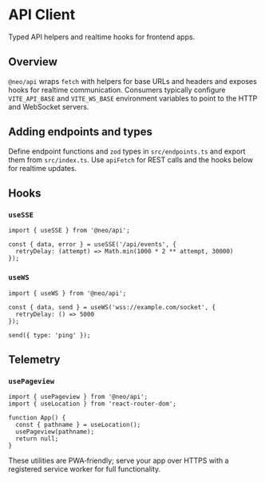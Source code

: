 # API Client

Typed API helpers and realtime hooks for frontend apps.

## Overview

`@neo/api` wraps `fetch` with helpers for base URLs and headers and exposes
hooks for realtime communication. Consumers typically configure
`VITE_API_BASE` and `VITE_WS_BASE` environment variables to point to the HTTP
and WebSocket servers.

## Adding endpoints and types

Define endpoint functions and `zod` types in `src/endpoints.ts` and export them
from `src/index.ts`. Use `apiFetch` for REST calls and the hooks below for
realtime updates.

## Hooks

### `useSSE`

```tsx
import { useSSE } from '@neo/api';

const { data, error } = useSSE('/api/events', {
  retryDelay: (attempt) => Math.min(1000 * 2 ** attempt, 30000)
});
```

### `useWS`

```tsx
import { useWS } from '@neo/api';

const { data, send } = useWS('wss://example.com/socket', {
  retryDelay: () => 5000
});

send({ type: 'ping' });
```

## Telemetry

### `usePageview`

```tsx
import { usePageview } from '@neo/api';
import { useLocation } from 'react-router-dom';

function App() {
  const { pathname } = useLocation();
  usePageview(pathname);
  return null;
}
```

These utilities are PWA‑friendly; serve your app over HTTPS with a registered
service worker for full functionality.
